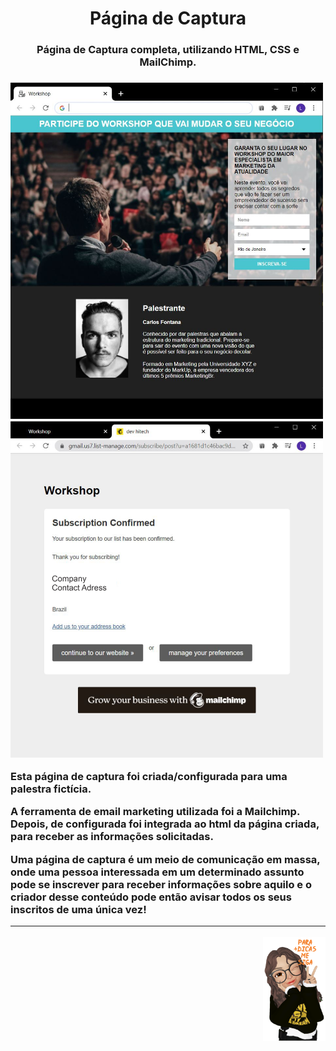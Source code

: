 <h1 align="center">Página de Captura</h1> 

 <h3 align="center">Página de Captura completa, utilizando HTML, CSS e MailChimp.<h3>

<img src="https://github.com/narelo/capture-page/blob/main/images/example.JPG?raw=true" alt="home" width="500"> <img src="https://github.com/narelo/capture-page/blob/main/images/inscricao.JPG?raw=true" alt="subscription" width="500">

<p>Esta página de captura foi criada/configurada para uma palestra fictícia.</p>
  
<p>A ferramenta de email marketing utilizada foi a Mailchimp. Depois, de configurada foi integrada ao html da página criada, para receber as informações solicitadas.</p>

<p>Uma página de captura é um meio de comunicação em massa, onde uma pessoa interessada em um determinado assunto pode se inscrever para receber informações sobre aquilo e o criador desse conteúdo pode então avisar todos os seus inscritos de uma única vez!</p>

<hr>

<img src="https://github.com/narelo/capture-page/blob/main/images/avatar.png?raw=true" alt="avatar" align="right" width="100px">

